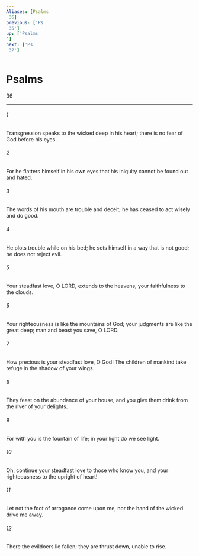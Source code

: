 ```yaml
---
Aliases: [Psalms 36]
previous: ['Ps 35']
up: ['Psalms']
next: ['Ps 37']
---
```

# Psalms 36

***
 

###### 1 
Transgression speaks to the wicked  deep in his heart;  there is no fear of God  before his eyes.   

###### 2 
For he flatters himself in his own eyes  that his iniquity cannot be found out and hated.   

###### 3 
The words of his mouth are trouble and deceit;  he has ceased to act wisely and do good.   

###### 4 
He plots trouble while on his bed;  he sets himself in a way that is not good;  he does not reject evil.  

###### 5 
Your steadfast love, O LORD, extends to the heavens,  your faithfulness to the clouds.   

###### 6 
Your righteousness is like the mountains of God;  your judgments are like the great deep;  man and beast you save, O LORD.  

###### 7 
How precious is your steadfast love, O God!  The children of mankind take refuge in the shadow of your wings.   

###### 8 
They feast on the abundance of your house,  and you give them drink from the river of your delights.   

###### 9 
For with you is the fountain of life;  in your light do we see light.  

###### 10 
Oh, continue your steadfast love to those who know you,  and your righteousness to the upright of heart!   

###### 11 
Let not the foot of arrogance come upon me,  nor the hand of the wicked drive me away.   

###### 12 
There the evildoers lie fallen;  they are thrust down, unable to rise.
